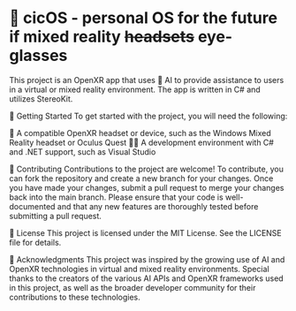 # 🤖 cicOS - personal OS for the future if mixed reality ~~headsets~~ eye-glasses

This project is an OpenXR app that uses 🤖 AI to provide assistance to users in a virtual or mixed reality environment. 
The app is written in C# and utilizes StereoKit. 

🚀 Getting Started
To get started with the project, you will need the following:

🤖 A compatible OpenXR headset or device, such as the Windows Mixed Reality headset or Oculus Quest
👨‍💻 A development environment with C# and .NET support, such as Visual Studio

👥 Contributing
Contributions to the project are welcome! To contribute, you can fork the repository and create a new branch for your changes. Once you have made your changes, submit a pull request to merge your changes back into the main branch. Please ensure that your code is well-documented and that any new features are thoroughly tested before submitting a pull request.

📄 License
This project is licensed under the MIT License. See the LICENSE file for details.

🙏 Acknowledgments
This project was inspired by the growing use of AI and OpenXR technologies in virtual and mixed reality environments. Special thanks to the creators of the various AI APIs and OpenXR frameworks used in this project, as well as the broader developer community for their contributions to these technologies.
